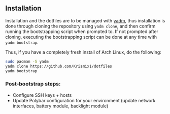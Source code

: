 ## Installation

Installation and the dotfiles are to be managed with [yadm](https://yadm.io/), thus installation is done through cloning the repository using `yadm clone`, and then confirm running the bootstrapping script when prompted to. If not prompted after cloning, executing the bootstrapping script can be done at any time with `yadm bootstrap`.

Thus, if you have a completely fresh install of Arch Linux, do the following:

```sh
sudo pacman -S yadm
yadm clone https://github.com/Krismix1/dotfiles
yadm bootstrap
```

### Post-bootstrap steps:

- Configure SSH keys + hosts
- Update Polybar configuration for your environment (update network interfaces, battery module, backlight module)
